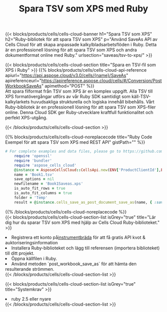 ﻿---
title:  Spara TSV som XPS med Ruby
description:  Använder Aspose.Cells Cloud SDK för Ruby för att spara TSV-formatfilen som XPS-formatfil.
kwords: Excel, Save TSV as XPS, REST, Ruby
howto: How to save TSV as XPS using Aspose.Cells Cloud Ruby library.
---
{{< blocks/products/cells/cells-cloud-banner h1="Spara TSV som XPS" h2="Ruby-bibliotek för att spara TSV som XPS" p="Använd SaveAs API av Cells Cloud för att skapa anpassade kalkylbladsarbetsflöden i Ruby. Detta är en professionell lösning för att spara TSV som XPS och andra dokumentformat online med Ruby." urlsection="saveas/tsv-to-xps/" >}}

{{< blocks/products/cells/cells-cloud-section title="Spara en TSV-fil som XPS i Ruby" >}}
{{% blocks/products/cells/cells-cloud-api-reference apiurl="https://api.aspose.cloud/v3.0/cells/{name}/SaveAs" apireferenceurl="https://apireference.aspose.cloud/cells/#/Conversion/PostWorkbookSaveAs" apimethod="POST" %}}
<br/>
Att spara filformat från TSV som XPS är en komplex uppgift. Alla TSV till XPS formatövergångar utförs av vår Ruby SDK samtidigt som käll-TSV-kalkylarkets huvudsakliga strukturella och logiska innehåll bibehålls. Vårt Ruby-bibliotek är en professionell lösning för att spara TSV som XPS-filer online. Denna Cloud SDK ger Ruby-utvecklare kraftfull funktionalitet och perfekt XPS-utgång.

{{< /blocks/products/cells/cells-cloud-section >}}

{{% blocks/products/cells/cells-cloud-noreplacecode title="Ruby Code Exempel för att spara TSV som XPS med REST API" gistPath="" %}}
  
```ruby
# For complete examples and data files, please go to https://github.com/aspose-cells-cloud/aspose-cells-cloud-ruby/
    require 'openssl'
    require 'bundler'
    require 'aspose_cells_cloud'
    @instance = AsposeCellsCloud::CellsApi.new(ENV['ProductClientId'],ENV['ProductClientSecret'])
    name = 'Book1.tsv'
    save_options = nil
    newfilename = 'Book1Saveas.xps'
    is_auto_fit_rows = true
    is_auto_fit_columns = true
    folder = 'Temp'
    result = @instance.cells_save_as_post_document_save_as(name, { :save_options=>save_options, :newfilename=>(folder+"/"+newfilename), :is_auto_fit_rows=>is_auto_fit_rows, :is_auto_fit_columns=>is_auto_fit_columns, :folder=>folder})
```
  
{{% /blocks/products/cells/cells-cloud-noreplacecode %}}
<br/>
{{< blocks/products/cells/cells-cloud-section-list isGrey="true" title="Lär dig hur du sparar TSV som XPS med hjälp av Cells Cloud Ruby-biblioteket." >}}
<li> Registrera ett konto på<a href="https://dashboard.aspose.cloud/">instrumentbräda</a> för att få gratis API kvot & auktoriseringsinformation</li>
<li>Installera Ruby-biblioteket och lägg till referensen (importera biblioteket) till ditt projekt.</li>
<li>Öppna källfilen i Ruby.</li>
<li>Använd metoden `post_workbook_save_as` för att hämta den resulterande strömmen.</li>
{{< /blocks/products/cells/cells-cloud-section-list >}}

{{< blocks/products/cells/cells-cloud-section-list isGrey="true" title="Systemkrav" >}}
<li>ruby 2.5 eller nyare</li>
{{< /blocks/products/cells/cells-cloud-section-list >}}
